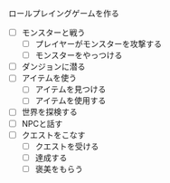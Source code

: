 ロールプレイングゲームを作る

- [ ] モンスターと戦う
  - [ ] プレイヤーがモンスターを攻撃する
  - [ ] モンスターをやっつける
- [ ] ダンジョンに潜る
- [ ] アイテムを使う
  - [ ] アイテムを見つける
  - [ ] アイテムを使用する
- [ ] 世界を探検する
- [ ] NPCと話す
- [ ] クエストをこなす
  - [ ] クエストを受ける
  - [ ] 達成する
  - [ ] 褒美をもらう

